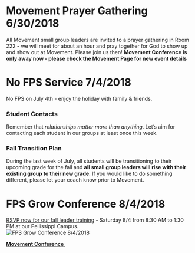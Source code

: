 # Movement Prayer Gathering 6/30/2018
All Movement small group leaders are invited to a prayer gathering in Room 222 - we will meet for about an hour and pray together for God to show up and show out at Movement. Please join us then!
**Movement Conference is only <span id="MyTimer"></span> away now - please check the Movement Page for new event details**  

# No FPS Service 7/4/2018
No FPS on July 4th - enjoy the holiday with family & friends.  
<!--
# This Wednesday 7/11/2018

### Small Group Guide  
[**_In-N-Out_ Week 5: The Purpose of Your Story**](guide.pdf)
-->
### Student Contacts
Remember that *relationships matter more than anything*. Let’s aim for contacting each student in our groups at least once this week.

### Fall Transition Plan
During the last week of July, all students will be transitioning to their upcoming grade for the fall and  **all small group leaders will rise with their existing group to their new grade**. If you would like to do something different, please let your coach know prior to Movement.

# FPS Grow Conference 8/4/2018
[RSVP now for our fall leader training](http://fpstudents.org/events/fps-grow-conference) - Saturday 8/4 from 8:30 AM to 1:30 PM at our Pellissippi Campus.  
![FPS Grow Conference 8/4/2018](training.jpg)

<!--End of Markdown Content-->
<script src="scripts.js"></script>

<!--Bottom Page Nav Buttons-->
<a class="btn btn-default btn-sm" href="/movement" role="button"><b>Movement Conference</b>&nbsp;<i class="fa fa-arrow-right"></i></a>
